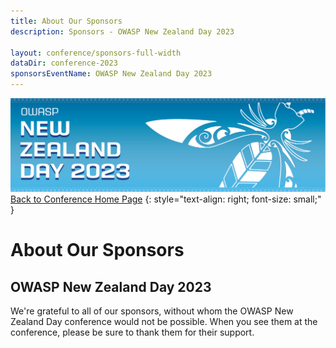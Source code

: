 ```yaml
---
title: About Our Sponsors
description: Sponsors - OWASP New Zealand Day 2023

layout: conference/sponsors-full-width
dataDir: conference-2023
sponsorsEventName: OWASP New Zealand Day 2023
---
```


[![Web Banner](/assets/images/2023_Banner_Graphic.jpg)](/conference/)   
[Back to Conference Home Page](index.md)
{: style="text-align: right; font-size: small;" }

# About Our Sponsors

## OWASP New Zealand Day 2023

We're grateful to all of our sponsors, without whom the OWASP New Zealand Day conference would not be possible.
When you see them at the conference, please be sure to thank them for their support.
